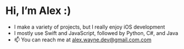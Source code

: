 # Hi, I’m Alex :)
- I make a variety of projects, but I really enjoy iOS development 
- I mostly use Swift and JavaScript, followed by Python, C#, and Java
- 📫 You can reach me at alex.wayne.dev@gmail.com.com
